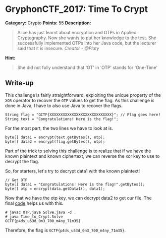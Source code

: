 # GryphonCTF_2017: Time To Crypt

**Category:** Crypto
**Points:** 55
**Description:**

>Alice has just learnt about encryption and OTPs in Applied Cryptography. Now she wants to put her knowledge to the test. She successfully implemented OTPs into her Java code, but the lecturer said that it is insecure.
_Creator - @Platy_

**Hint:**

>She did not fully understand that 'OT' in 'OTP' stands for 'One-Time'

## Write-up
This challenge is fairly straightforward, exploiting the unique property of the `XOR` operator to recover the `OTP` values to get the flag. As this challenge is done in Java, I have to also use Java to recover the flags.

    String flag = "GCTF{XXXXXXXXXXXXXXXXXXXXXXXXXXXX}"; // Flag goes here!
    String text = "Congratulations! Here is the flag!";
        
For the most part, the two lines we have to look at is.
        
    byte[] data1 = encrypt(text.getBytes(), otp);
    byte[] data2 = encrypt(flag.getBytes(), otp);

Part of the trick to solving this challenge is to realize that if we have the known plaintext and known ciphertext, we can reverse the xor key to use to decrypt the flag.

So, for starters, let's try to decrypt data1 with the known plaintext!

    // Get OTP
    byte[] data1 = "Congratulations! Here is the flag!".getBytes();
    byte[] otp = encrypt(data.getData1(), data1);

Now that we have the otp key, we can decrypt data2 to get our file. The final [code](Solve.java) helps us with this.

    # javac OTP.java Solve.java -d .
    # java Time_to_Crypt.Solve
    GCTF{p4ds_u53d_0n3_700_m4ny_71m35}

Therefore, the flag is `GCTF{p4ds_u53d_0n3_700_m4ny_71m35}`.

